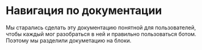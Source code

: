 # Навигация по документации

Мы старались сделать эту документацию понятной для пользователей, чтобы каждый мог разобраться в ней и правильно пользоваться ботом. Поэтому мы разделили докуметацию на блоки.&#x20;

